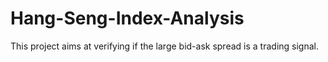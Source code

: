# Hang-Seng-Index-Analysis
This project aims at verifying if the large bid-ask spread is a trading signal.
